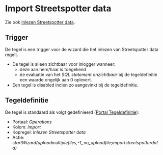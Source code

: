 # Import Streetspotter data

Zie ook [Inlezen Streetspotter data](/docs/probleemoplossing/programmablokken/inlezen_streetspotter_data.md).

## Trigger

De tegel is een trigger voor de wizard die het inlezen van Streetspotter data regelt.

* De tegel is alleen zichtbaar voor inlogger wanneer:
  * deze aan hem/haar is toegekend
  * de evaluatie van het *SQL statement onzichtbaar* bij de tegeldefinitie een waarde ongelijk aan 0 oplevert.
* Een tegel is disabled indien zo aangevinkt bij de tegeldefinitie.

## Tegeldefinitie

De tegel is standaard als volgt gedefinieerd ([Portal Tegeldefinitie](/docs/instellen_inrichten/portaldefinitie/portal_tegel.md)):

* Portaal: *Operations*
* Kolom: *Import*
* Kopregel: *Inlezen Streetspotter data*
* Actie: *startWizard(uploadmultiplefiles,-1,,no_uploadfile;importstreetspotterdata)*
